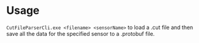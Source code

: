 # Usage 
`CutFileParserCli.exe <filename> <sensorName>` to load a .cut file and then save all the data for the specified sensor to a .protobuf file. 